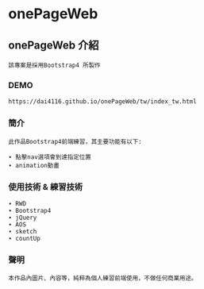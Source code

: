 # onePageWeb

## onePageWeb 介紹
```
該專案是採用Bootstrap4 所製作
```

### DEMO
```
https://dai4116.github.io/onePageWeb/tw/index_tw.html
```

### 簡介
```
此作品Bootstrap4前端練習，其主要功能有以下:

∙ 點擊nav選項會到達指定位置
∙ animation動畫
```

### 使用技術 & 練習技術
```
∙ RWD
∙ Bootstrap4
∙ jQuery
∙ AOS
∙ sketch
∙ countUp
```

### 聲明
```
本作品內圖片、內容等，純粹為個人練習前端使用，不做任何商業用途。
```
